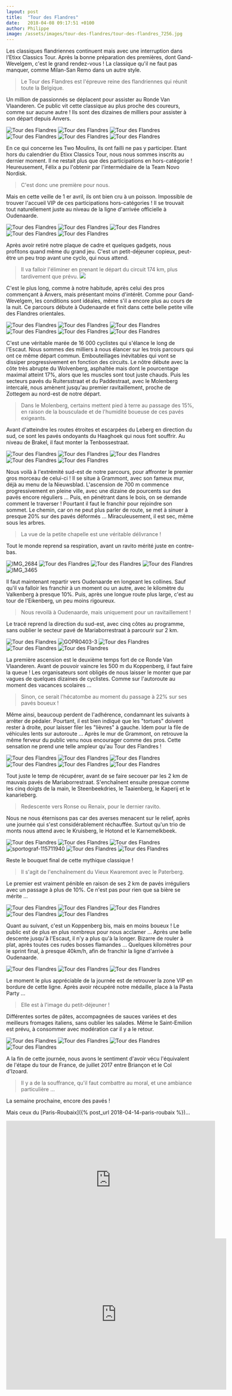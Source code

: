 ```yaml
---
layout: post
title:  "Tour des Flandres"
date:   2018-04-08 09:17:51 +0100
author: Philippe
image: /assets/images/tour-des-flandres/tour-des-flandres_7256.jpg
---
```

Les classiques flandriennes continuent mais avec une interruption dans l'Etixx Classics Tour.
Après la bonne préparation des premières, dont Gand-Wevelgem, c'est le grand rendez-vous !
La classique qu'il ne faut pas manquer, comme Milan-San Remo dans un autre style.
> Le Tour des Flandres est l'épreuve reine des flandriennes qui réunit toute la Belgique.

Un million de passionnés se déplacent pour assister au Ronde Van Vlaanderen.
Ce public vit cette classique au plus proche des coureurs, comme sur aucune autre !
Ils sont des dizaines de milliers pour assister à son départ depuis Anvers.

<div class="gallery-box">
  <div class="gallery">
<img src="/assets/images/tour-des-flandres/tour-des-flandres_7275.jpg" title="Parcours 174 km" alt="Tour des Flandres" >
<img src="/assets/images/tour-des-flandres/tour-des-flandres_7356.jpg" title="" alt="Tour des Flandres" >
<img src="/assets/images/tour-des-flandres/tour-des-flandres_7366.jpg" title="Grand Place d'Oudenaarde" alt="Tour des Flandres" >
<img src="/assets/images/tour-des-flandres/tour-des-flandres_7368.jpg" title="Arrivée officielle" alt="Tour des Flandres" >
<img src="/assets/images/tour-des-flandres/tour-des-flandres_7371.jpg" title="" alt="Tour des Flandres" >
<img src="/assets/images/tour-des-flandres/tour-des-flandres_7372.jpg" title="campagne flandrienne " alt="Tour des Flandres" >
</div>
</div>

En ce qui concerne les Two Moulins, ils ont failli ne pas y participer.
Etant hors du calendrier du Etixx Classics Tour, nous nous sommes inscrits au dernier moment.
Il ne restait plus que des participations en hors-catégorie !
Heureusement, Félix a pu l'obtenir par l'intermédiaire de la Team Novo Nordisk.
> C'est donc une première pour nous.

Mais en cette veille de 1 er avril, ils ont bien cru à un poisson.
Impossible de trouver l'accueil VIP de ces participations hors-catégories !
Il se trouvait tout naturellement juste au niveau de la ligne d'arrivée officielle à Oudenaarde.

<div class="gallery-box">
  <div class="gallery">
<img src="/assets/images/tour-des-flandres/tour-des-flandres_7358.jpg" title="Petit-déjeuner" alt="Tour des Flandres" >
<img src="/assets/images/tour-des-flandres/tour-des-flandres_7359.jpg" title="Vue sur l'arrivée" alt="Tour des Flandres" >
<img src="/assets/images/tour-des-flandres/tour-des-flandres_7362.jpg" title="accueil VIP" alt="Tour des Flandres" >
<img src="/assets/images/tour-des-flandres/tour-des-flandres_7363.jpg" title="" alt="Tour des Flandres" >
<img src="/assets/images/tour-des-flandres/tour-des-flandres_7367.jpg" title="plein de vitamines !" alt="Tour des Flandres" >
</div>
</div>

Après avoir retiré notre plaque de cadre et quelques gadgets, nous profitons quand même du grand jeu.
C'est un petit-déjeuner copieux, peut-être un peu trop avant une cyclo, qui nous attend.
> Il va falloir l'éliminer en prenant le départ du circuit 174 km, plus tardivement que prévu.
![](/assets/images/tour-des-flandres/tour-des-flandres_7371.jpg)

C'est le plus long, comme à notre habitude, après celui des pros commençant à Anvers, mais présentant moins d'intérêt.
Comme pour Gand-Wevelgem, les conditions sont idéales, même s'il a encore plus au cours de la nuit.
Ce parcours débute à Oudenaarde et finit dans cette belle petite ville des Flandres orientales.
<div class="gallery-box">
  <div class="gallery">
<img src="/assets/images/tour-des-flandres/tour-des-flandres_7340.jpg" title="... ravitaillement" alt="Tour des Flandres" >
<img src="/assets/images/tour-des-flandres/tour-des-flandres_7341.jpg" title="Premier ..." alt="Tour des Flandres" >
<img src="/assets/images/tour-des-flandres/tour-des-flandres_7342.jpg" title="" alt="Tour des Flandres" >
<img src="/assets/images/tour-des-flandres/tour-des-flandres_7344.jpg" title="" alt="Tour des Flandres" >
<img src="/assets/images/tour-des-flandres/tour-des-flandres_7350.jpg" title="" alt="Tour des Flandres" >
<img src="/assets/images/tour-des-flandres/tour-des-flandres_7355.jpg" title="" alt="Tour des Flandres" >
</div>
</div>

C'est une véritable marée de 16 000 cyclistes qui s'élance le long de l'Escaut.
Nous sommes des milliers à nous élancer sur les trois parcours qui ont ce même départ commun.
Embouteillages inévitables qui vont se dissiper progressivement en fonction des circuits.
Le nôtre débute avec la côte très abrupte du Wolvenberg, asphaltée mais dont le pourcentage maximal atteint 17%, alors que les muscles sont tout juste chauds.
Puis les secteurs pavés du Ruitersstraat et du Paddestraat, avec le Molenberg intercalé, nous amènent jusqu'au premier ravitaillement, proche de Zottegem au nord-est de notre départ.
> Dans le Molenberg, certains mettent pied à terre au passage des 15%, en raison de la bousculade et de l'humidité boueuse de ces pavés exigeants.

Avant d'atteindre les routes étroites et escarpées du Leberg en direction du sud, ce sont les pavés ondoyants du Haaghoek qui nous font souffrir.
Au niveau de Brakel, il faut monter la Tenbossestraat.
<div class="gallery-box">
  <div class="gallery">
<img src="/assets/images/tour-des-flandres/tour-des-flandres_7329.jpg" title="" alt="Tour des Flandres" >
<img src="/assets/images/tour-des-flandres/tour-des-flandres_7330.jpg" title="... de Grammont" alt="Tour des Flandres" >
<img src="/assets/images/tour-des-flandres/tour-des-flandres_7331.jpg" title="... du mur ..." alt="Tour des Flandres" >
<img src="/assets/images/tour-des-flandres/tour-des-flandres_7332.jpg" title="Début ..." alt="Tour des Flandres" >
<img src="/assets/images/tour-des-flandres/tour-des-flandres_7423.jpg" title="sa chapelle" alt="Tour des Flandres" >
</div>
</div>

Nous voilà à l'extrémité sud-est de notre parcours, pour affronter le premier gros morceau de celui-ci !
Il se situe à Grammont, avec son fameux mur, déjà au menu de la Nieuwsblad.
L'ascension de 700 m commence progressivement en pleine ville, avec une dizaine de pourcents sur des pavés encore réguliers ...
Puis, en pénétrant dans le bois, on se demande comment le traverser !
Pourtant il faut le franchir pour rejoindre son sommet.
Le chemin, car on ne peut plus parler de route, se met à sinuer à presque 20% sur des pavés déformés ...
Miraculeusement, il est sec, même sous les arbres.
> La vue de la petite chapelle est une véritable délivrance !

Tout le monde reprend sa respiration, avant un ravito mérité juste en contre-bas.
<div class="gallery-box">
  <div class="gallery">
<img src="/assets/images/tour-des-flandres/tour-des-flandres_7288.jpg" title="" alt="IMG_2684" >
<img src="/assets/images/tour-des-flandres/tour-des-flandres_7289.jpg" title="... ravitaillement" alt="Tour des Flandres" >
<img src="/assets/images/tour-des-flandres/tour-des-flandres_7290.jpg" title="Deuxième ..." alt="Tour des Flandres" >
<img src="/assets/images/tour-des-flandres/tour-des-flandres_7293.jpg" title="... de Grammont" alt="Tour des Flandres" >
<img src="/assets/images/tour-des-flandres/tour-des-flandres_7425.jpg" title="Sommet ..." alt="IMG_3465" >
</div>
</div>

Il faut maintenant repartir vers Oudenaarde en longeant les collines.
Sauf qu'il va falloir les franchir à un moment ou un autre, avec le kilomètre du Valkenberg à presque 10%.
Puis, après une longue route plus large, c'est au tour de l'Eikenberg, un peu moins rigoureux.
> Nous revoilà à Oudenaarde, mais uniquement pour un ravitaillement !

Le tracé reprend la direction du sud-est, avec cinq côtes au programme, sans oublier le secteur pavé de Mariaborrestraat à parcourir sur 2 km.
<div class="gallery-box">
  <div class="gallery">
<img src="/assets/images/tour-des-flandres/tour-des-flandres_7280.jpg" title="son sommet" alt="Tour des Flandres" >
<img src="/assets/images/tour-des-flandres/tour-des-flandres_7282.jpg" title="" alt="GOPR0403-3" >
<img src="/assets/images/tour-des-flandres/tour-des-flandres_7283.jpg" title="passage à 22%" alt="Tour des Flandres" >
<img src="/assets/images/tour-des-flandres/tour-des-flandres_7284.jpg" title="... du Koppenberg" alt="Tour des Flandres" >
<img src="/assets/images/tour-des-flandres/tour-des-flandres_7285.jpg" title="Début ..." alt="Tour des Flandres" >
</div>
</div>

La première ascension est le deuxième temps fort de ce Ronde Van Vlaanderen.
Avant de pouvoir vaincre les 500 m du Koppenberg, il faut faire la queue !
Les organisateurs sont obligés de nous laisser le monter que par vagues de quelques dizaines de cyclistes.
Comme sur l'autoroute au moment des vacances scolaires ...
> Sinon, ce serait l'hécatombe au moment du passage à 22% sur ses pavés boueux !

Même ainsi, beaucoup perdent de l'adhérence, condamnant les suivants à arrêter de pédaler.
Pourtant, il est bien indiqué que les "tortues" doivent rester à droite, pour laisser filer les "lièvres" à gauche.
Idem pour la file de véhicules lents sur autoroute ...
Après le mur de Grammont, on retrouve la même ferveur du public venu nous encourager comme des pros.
Cette sensation ne prend une telle ampleur qu'au Tour des Flandres !
<div class="gallery-box">
  <div class="gallery">
<img src="/assets/images/tour-des-flandres/tour-des-flandres_7294.jpg" title="... de plat !" alt="Tour des Flandres" >
<img src="/assets/images/tour-des-flandres/tour-des-flandres_7295.jpg" title="Un peu ..." alt="Tour des Flandres" >
<img src="/assets/images/tour-des-flandres/tour-des-flandres_7303.jpg" title="Descente vers Ronse" alt="Tour des Flandres" >
<img src="/assets/images/tour-des-flandres/tour-des-flandres_7319.jpg" title="Two Moulins" alt="Tour des Flandres" >
<img src="/assets/images/tour-des-flandres/tour-des-flandres_7328.jpg" title="Renaix" alt="Tour des Flandres" >
<img src="/assets/images/tour-des-flandres/tour-des-flandres_7336.jpg" title="ravitaillement ..." alt="Tour des Flandres" >
</div>
</div>

Tout juste le temp de récupérer, avant de se faire secouer par les 2 km de mauvais pavés de Mariaborrestraat.
S'enchaînent ensuite presque comme les cinq doigts de la main, le Steenbeekdries, le Taaienberg, le Kaperij et le kanarieberg.
> Redescente vers Ronse ou Renaix, pour le dernier ravito.

Nous ne nous éternisons pas car des averses menacent sur le relief, après une journée qui s'est considérablement réchauffée.
Surtout qu'un trio de monts nous attend avec le Kruisberg, le Hotond et le Karnemelkbeek.
<div class="gallery-box">
  <div class="gallery">
<img src="/assets/images/tour-des-flandres/tour-des-flandres_7373.jpg" title="Début ..." alt="Tour des Flandres" >
<img src="/assets/images/tour-des-flandres/tour-des-flandres_7377.jpg" title="" alt="Tour des Flandres" >
<img src="/assets/images/tour-des-flandres/tour-des-flandres_7378.jpg" title="... du vieux ..." alt="Tour des Flandres" >
<img src="/assets/images/tour-des-flandres/tour-des-flandres_7387.jpg" title="" alt="sportograf-115711940" >
<img src="/assets/images/tour-des-flandres/tour-des-flandres_7388.jpg" title="" alt="Tour des Flandres" >
<img src="/assets/images/tour-des-flandres/tour-des-flandres_7395.jpg" title="Two Moulins" alt="Tour des Flandres" >
</div>
</div>

Reste le bouquet final de cette mythique classique !
> Il s'agit de l'enchaînement du Vieux Kwaremont avec le Paterberg.

Le premier est vraiment pénible en raison de ses 2 km de pavés irréguliers avec un passage à plus de 10%.
Ce n'est pas pour rien que sa bière se mérite ...

<div class="gallery-box">
  <div class="gallery">
<img src="/assets/images/tour-des-flandres/tour-des-flandres_7300.jpg" title="" alt="Tour des Flandres" >
<img src="/assets/images/tour-des-flandres/tour-des-flandres_7307.jpg" title="" alt="Tour des Flandres" >
<img src="/assets/images/tour-des-flandres/tour-des-flandres_7310.jpg" title="" alt="Tour des Flandres" >
<img src="/assets/images/tour-des-flandres/tour-des-flandres_7318.jpg" title="Twomoulins" alt="Tour des Flandres" >
<img src="/assets/images/tour-des-flandres/tour-des-flandres_7370.jpg" title="Kwaremont aérien" alt="Tour des Flandres" >
</div>
</div>

Quant au suivant, c'est un Koppenberg bis, mais en moins boueux !
Le public est de plus en plus nombreux pour nous acclamer ...
Après une belle descente jusqu'à l'Escaut, il n'y a plus qu'à la longer.
Bizarre de rouler à plat, après toutes ces rudes bosses flamandes ...
Quelques kilomètres pour le sprint final, à presque 40km/h, afin de franchir la ligne d'arrivée à Oudenaarde.
<div class="gallery-box">
  <div class="gallery">
<img src="/assets/images/tour-des-flandres/tour-des-flandres_7256.jpg" title="Arrivée du Tour des Flandres" alt="Tour des Flandres" >
<img src="/assets/images/tour-des-flandres/tour-des-flandres_7260.jpg" title="Belle médaille !" alt="Tour des Flandres" >
<img src="/assets/images/tour-des-flandres/tour-des-flandres_7263.jpg" title="Two Moulins" alt="Tour des Flandres" >
</div>
</div>

Le moment le plus appréciable de la journée est de retrouver la zone VIP en bordure de cette ligne.
Après avoir récupéré notre médaille, place à la Pasta Party ...
> Elle est à l'image du petit-déjeuner !

Différentes sortes de pâtes, accompagnées de sauces variées et des meilleurs fromages italiens, sans oublier les salades.
Même le Saint-Emilion est prévu, à consommer avec modération car il y a le retour.
<div class="gallery-box">
  <div class="gallery">
<img src="/assets/images/tour-des-flandres/tour-des-flandres_7251.jpg" title="Ronde Van Vlaanderen" alt="Tour des Flandres" >
<img src="/assets/images/tour-des-flandres/tour-des-flandres_7257.jpg" title="A volonté ..." alt="Tour des Flandres" >
<img src="/assets/images/tour-des-flandres/tour-des-flandres_7258.jpg" title="Pasta party VIP" alt="Tour des Flandres" >
<img src="/assets/images/tour-des-flandres/tour-des-flandres_7261.jpg" title="... mais avec modération !" alt="Tour des Flandres" >
</div>
</div>

A la fin de cette journée, nous avons le sentiment d'avoir vécu l'équivalent de l'étape du tour de France, de juillet 2017 entre Briançon et le Col d'Izoard.
> Il y a de la souffrance, qu'il faut combattre au moral, et une ambiance particulière ...

La semaine prochaine, encore des pavés !

Mais ceux du [Paris-Roubaix]({% post_url 2018-04-14-paris-roubaix %})...

<center><iframe src="https://www.youtube.com/embed/-4U3QjTUWps" width="560" height="315" frameborder="0" allowfullscreen="allowfullscreen"></iframe></center><center><iframe src="https://www.strava.com/activities/1482192285/embed/eeda9783126c954f10de8349c6cce1b5910181de" width="590" height="405" frameborder="0" scrolling="no"></iframe></center>